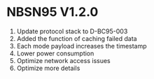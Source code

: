 # NBSN95 V1.2.0
1.	Update protocol stack to D-BC95-003
2.	Added the function of caching failed data
3.	Each mode payload increases the timestamp
4.  Lower power consumption 
5.	Optimize network access issues 
6.	Optimize more details
